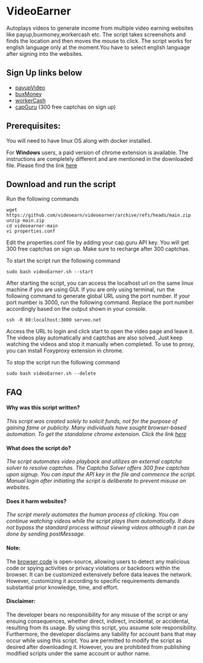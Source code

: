 # VideoEarner
Autoplays videos to generate income from multiple video earning websites like payup,buxmoney,workercash etc.
The script takes screenshots and finds the location and then moves the mouse to click. 
The script works for english language only at the moment.You have to select english language after signing into the websites.

## Sign Up links below
* [payupVideo](http://tinyurl.com/w4eeuthv)
* [buxMoney](http://tinyurl.com/2pseckza)
* [workerCash](http://tinyurl.com/2s48yyp6)
* [capGuru](http://tinyurl.com/yp2uz7km) (300 free captchas on sign up)

## Prerequisites:
You will need to have linux OS along with docker installed.

For **Windows** users, a paid version of chrome extension is available.
The instructions are completely different and are mentioned in the downloaded file.
Please find the link [here](http://tinyurl.com/yckhaf3d)


## Download and run the script
Run the following commands
```
wget https://github.com/videoearn/videoearner/archive/refs/heads/main.zip
unzip main.zip
cd videoearner-main
vi properties.conf
```
Edit the properties.conf file by adding your cap.guru API key. 
You will get 300 free captchas on sign up. Make sure to recharge after 300 captchas.

To start the script run the following command
```
sudo bash videoEarner.sh --start
```

After starting the script, you can access the localhost url on the same linux machine if you are using GUI.
If you are only using terminal, run the following command to generate global URL using the port number.
If your port number is 3000, run the following command. Replace the port number accordingly based on the output shown in your console.

```
ssh -R 80:localhost:3000 serveo.net 
```
Access the URL to login and click start to open the video page and leave it. 
The videos play automatically and captchas are also solved. 
Just keep watching the videos and stop it manually when completed. 
To use to proxy, you can install Foxyproxy extension in chrome.

To stop the script run the following command
```
sudo bash videoEarner.sh --delete
```

## FAQ

#### Why was this script written?
*This script was created solely to solicit funds, not for the purpose of gaining fame or publicity.
Many individuals have sought browser-based automation.
To get the standalone chrome extension. Click the link [here](http://tinyurl.com/yckhaf3d)*

#### What does the script do?
*The script automates video playback and utilizes an external captcha solver to resolve captchas. 
The Captcha Solver offers 300 free captchas upon signup. You can input the API key in the file and commence the script.
Manual login after initiating the script is deliberate to prevent misuse on websites.*

#### Does it harm websites?
*The script merely automates the human process of clicking.
You can continue watching videos while the script plays them automatically.
It does not bypass the standard process without viewing videos although it can be done by sending postMessage.*

#### Note:
The [browser code](https://github.com/chromium/chromium) is open-source, allowing users to detect any malicious code or spying activities or privacy violations or backdoors within the browser. It can be customized extensively before data leaves the network. However, customizing it according to specific requirements demands substantial prior knowledge, time, and effort.

#### Disclaimer:
The developer bears no responsibility for any misuse of the script or any ensuing consequences, whether direct, indirect, incidental, or accidental, resulting from its usage. By using this script, you assume sole responsibility. Furthermore, the developer disclaims any liability for account bans that may occur while using this script. You are permitted to modify the script as desired after downloading it. However, you are prohibited from publishing modified scripts under the same account or author name.










